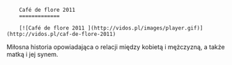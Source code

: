 
        Café de flore 2011 
        =============
        
        [![Café de flore 2011 ](http://vidos.pl/images/player.gif)](http://vidos.pl/caf-de-flore-2011)
        
        
 Miłosna historia opowiadająca o relacji między kobietą i mężczyzną, a także matką i jej synem.
    